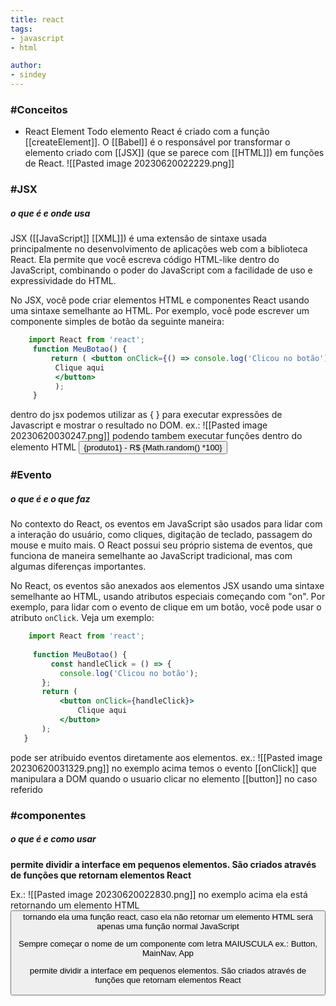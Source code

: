 ```yaml
---
title: react
tags:
- javascript
- html

author:
- sindey
---
```

### #Conceitos
- React Element
	Todo elemento React é criado com a função [[createElement]]. O [[Babel]] é o responsável por transformar o elemento criado com [[JSX]] (que se parece com [[HTML]]) em funções de React. 
	![[Pasted image 20230620022229.png]]

### #JSX

##### o que é e onde usa
 JSX ([[JavaScript]] [[XML]]) é uma extensão de sintaxe usada principalmente no desenvolvimento de aplicações web com a biblioteca React. Ela permite que você escreva código HTML-like dentro do JavaScript, combinando o poder do JavaScript com a facilidade de uso e expressividade do HTML.

 No JSX, você pode criar elementos HTML e componentes React usando uma sintaxe semelhante ao HTML. Por exemplo, você pode escrever um componente simples de botão da seguinte maneira:
 
```jsx
	import React from 'react';
	 function MeuBotao() { 
		 return ( <button onClick={() => console.log('Clicou no botão')}>
		  Clique aqui 
		  </button> 
		  );
	 }
```

dentro do jsx podemos utilizar as { } para executar expressões de Javascript e mostrar o resultado no DOM.
ex.:
![[Pasted image 20230620030247.png]]
podendo tambem executar funções dentro do elemento HTML 
<button> {produto1} - R$ {Math.random() *100} </button>

### #Evento 
##### o que é e o que faz
 No contexto do React, os eventos em JavaScript são usados para lidar com a interação do usuário, como cliques, digitação de teclado, passagem do mouse e muito mais. O React possui seu próprio sistema de eventos, que funciona de maneira semelhante ao JavaScript tradicional, mas com algumas diferenças importantes.

 No React, os eventos são anexados aos elementos JSX usando uma sintaxe semelhante ao HTML, usando atributos especiais começando com "on". Por exemplo, para lidar com o evento de clique em um botão, você pode usar o atributo `onClick`. 
 Veja um exemplo:
 ```jsx
	 import React from 'react';
	 
	  function MeuBotao() { 
		  const handleClick = () => {
			console.log('Clicou no botão');
		}; 
		return ( 
			<button onClick={handleClick}>
				Clique aqui 
			</button> 
		); 
	}
```
pode ser atribuido eventos diretamente aos elementos.
ex.:
![[Pasted image 20230620031329.png]]
no exemplo acima temos o evento [[onClick]] que manipulara a DOM quando o usuario clicar no elemento [[button]] no caso referido
### #componentes
##### o que é e como usar
**permite dividir a interface em pequenos elementos. São criados através de funções que retornam elementos React** 

Ex.:
![[Pasted image 20230620022830.png]]
no exemplo acima ela está retornando um elemento HTML <button> tornando ela uma função react, caso ela não retornar um elemento HTML será apenas uma função normal JavaScript

Sempre começar o nome de um componente com letra MAIUSCULA
ex.: Button, MainNav, App

permite dividir a interface em pequenos elementos. São criados através de funções que retornam elementos React
